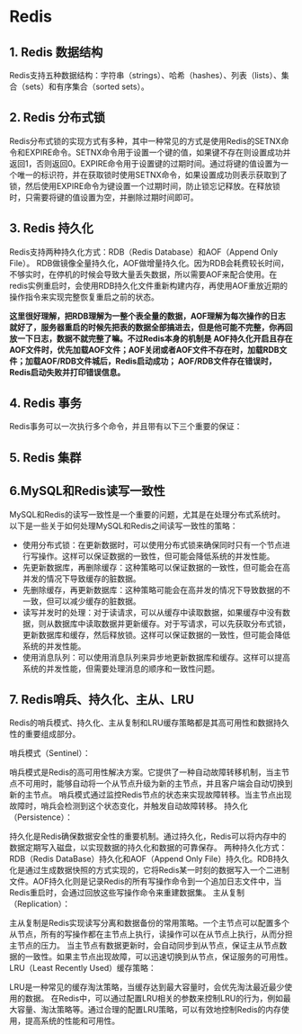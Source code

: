 # Redis
## 1. Redis 数据结构
Redis支持五种数据结构：字符串（strings）、哈希（hashes）、列表（lists）、集合（sets）和有序集合（sorted sets）。
## 2. Redis 分布式锁
Redis分布式锁的实现方式有多种，其中一种常见的方式是使用Redis的SETNX命令和EXPIRE命令。SETNX命令用于设置一个键的值，如果键不存在则设置成功并返回1，否则返回0。EXPIRE命令用于设置键的过期时间。通过将键的值设置为一个唯一的标识符，并在获取锁时使用SETNX命令，如果设置成功则表示获取到了锁，然后使用EXPIRE命令为键设置一个过期时间，防止锁忘记释放。在释放锁时，只需要将键的值设置为空，并删除过期时间即可。
## 3. Redis 持久化
Redis支持两种持久化方式：RDB（Redis Database）和AOF（Append Only File）。
RDB做镜像全量持久化，AOF做增量持久化。因为RDB会耗费较长时间，不够实时，在停机的时候会导致大量丢失数据，所以需要AOF来配合使用。在redis实例重启时，会使用RDB持久化文件重新构建内存，再使用AOF重放近期的操作指令来实现完整恢复重启之前的状态。

**这里很好理解，把RDB理解为一整个表全量的数据，AOF理解为每次操作的日志就好了，服务器重启的时候先把表的数据全部搞进去，但是他可能不完整，你再回放一下日志，数据不就完整了嘛。不过Redis本身的机制是 AOF持久化开启且存在AOF文件时，优先加载AOF文件；AOF关闭或者AOF文件不存在时，加载RDB文件；加载AOF/RDB文件城后，Redis启动成功； AOF/RDB文件存在错误时，Redis启动失败并打印错误信息。**
## 4. Redis 事务
Redis事务可以一次执行多个命令，并且带有以下三个重要的保证：

## 5. Redis 集群

## 6.MySQL和Redis读写一致性

MySQL和Redis的读写一致性是一个重要的问题，尤其是在处理分布式系统时。以下是一些关于如何处理MySQL和Redis之间读写一致性的策略：

- 使用分布式锁：在更新数据时，可以使用分布式锁来确保同时只有一个节点进行写操作。这样可以保证数据的一致性，但可能会降低系统的并发性能。
- 先更新数据库，再删除缓存：这种策略可以保证数据的一致性，但可能会在高并发的情况下导致缓存的脏数据。
- 先删除缓存，再更新数据库：这种策略可能会在高并发的情况下导致数据的不一致，但可以减少缓存的脏数据。
- 读写并发时的处理：对于读请求，可以从缓存中读取数据，如果缓存中没有数据，则从数据库中读取数据并更新缓存。对于写请求，可以先获取分布式锁，更新数据库和缓存，然后释放锁。这样可以保证数据的一致性，但可能会降低系统的并发性能。
- 使用消息队列：可以使用消息队列来异步地更新数据库和缓存。这样可以提高系统的并发性能，但需要处理消息的顺序和一致性问题。

## 7. Redis哨兵、持久化、主从、LRU
Redis的哨兵模式、持久化、主从复制和LRU缓存策略都是其高可用性和数据持久性的重要组成部分。

哨兵模式（Sentinel）：

哨兵模式是Redis的高可用性解决方案。它提供了一种自动故障转移机制，当主节点不可用时，能够自动将一个从节点升级为新的主节点，并且客户端会自动切换到新的主节点。
哨兵模式通过监控Redis节点的状态来实现故障转移。当主节点出现故障时，哨兵会检测到这个状态变化，并触发自动故障转移。
持久化（Persistence）：

持久化是Redis确保数据安全性的重要机制。通过持久化，Redis可以将内存中的数据定期写入磁盘，以实现数据的持久化和数据的可靠保存。
两种持久化方式：RDB（Redis DataBase）持久化和AOF（Append Only File）持久化。RDB持久化是通过生成数据快照的方式实现的，它将Redis某一时刻的数据写入一个二进制文件。AOF持久化则是记录Redis的所有写操作命令到一个追加日志文件中，当Redis重启时，会通过回放这些写操作命令来重建数据集。
主从复制（Replication）：

主从复制是Redis实现读写分离和数据备份的常用策略。一个主节点可以配置多个从节点，所有的写操作都在主节点上执行，读操作可以在从节点上执行，从而分担主节点的压力。
当主节点有数据更新时，会自动同步到从节点，保证主从节点数据的一致性。如果主节点出现故障，可以迅速切换到从节点，保证服务的可用性。
LRU（Least Recently Used）缓存策略：

LRU是一种常见的缓存淘汰策略，当缓存达到最大容量时，会优先淘汰最近最少使用的数据。
在Redis中，可以通过配置LRU相关的参数来控制LRU的行为，例如最大容量、淘汰策略等。通过合理的配置LRU策略，可以有效地控制Redis的内存使用，提高系统的性能和可用性。